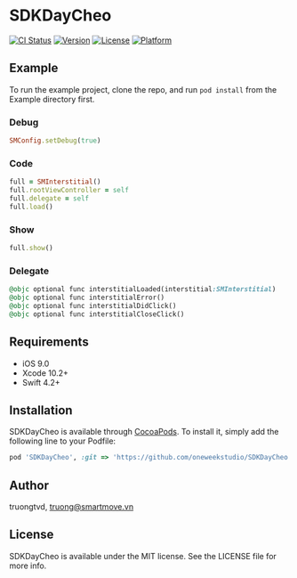 # SDKDayCheo

[![CI Status](https://img.shields.io/travis/truongtvd/SDKDayCheo.svg?style=flat)](https://travis-ci.org/truongtvd/SDKDayCheo)
[![Version](https://img.shields.io/cocoapods/v/SDKDayCheo.svg?style=flat)](https://cocoapods.org/pods/SDKDayCheo)
[![License](https://img.shields.io/cocoapods/l/SDKDayCheo.svg?style=flat)](https://cocoapods.org/pods/SDKDayCheo)
[![Platform](https://img.shields.io/cocoapods/p/SDKDayCheo.svg?style=flat)](https://cocoapods.org/pods/SDKDayCheo)

## Example

To run the example project, clone the repo, and run `pod install` from the Example directory first.
### Debug
```ruby
SMConfig.setDebug(true)
```
### Code

```ruby
full = SMInterstitial()
full.rootViewController = self
full.delegate = self
full.load()
```
### Show
```ruby
full.show()
```
### Delegate
```ruby
@objc optional func interstitialLoaded(interstitial:SMInterstitial)
@objc optional func interstitialError()
@objc optional func interstitialDidClick()
@objc optional func interstitialCloseClick()
```
## Requirements
- iOS 9.0
- Xcode 10.2+
- Swift 4.2+
## Installation

SDKDayCheo is available through [CocoaPods](https://cocoapods.org). To install
it, simply add the following line to your Podfile:

```ruby
pod 'SDKDayCheo', :git => 'https://github.com/oneweekstudio/SDKDayCheo.git', :branch => 'master'
```

## Author

truongtvd, truong@smartmove.vn

## License

SDKDayCheo is available under the MIT license. See the LICENSE file for more info.
